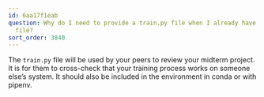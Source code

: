 ```yaml
---
id: 6aa17f1eab
question: Why do I need to provide a train.py file when I already have the notebook.ipynb
  file?
sort_order: 3840
---
```


The `train.py` file will be used by your peers to review your midterm project. It is for them to cross-check that your training process works on someone else’s system. It should also be included in the environment in conda or with pipenv.
